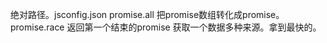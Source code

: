 绝对路径。jsconfig.json
promise.all 把promise数组转化成promise。
promise.race 返回第一个结束的promise
获取一个数据多种来源。拿到最快的。
